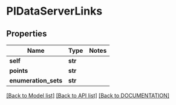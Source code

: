 # PIDataServerLinks

## Properties
Name | Type | Notes
------------ | ------------- | -------------
**self** | **str**
**points** | **str**
**enumeration_sets** | **str**

[[Back to Model list]](../../DOCUMENTATION.md#documentation-for-models) [[Back to API list]](../../DOCUMENTATION.md#documentation-for-api-endpoints) [[Back to DOCUMENTATION]](../../DOCUMENTATION.md)

